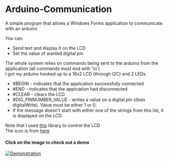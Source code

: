# Arduino-Communication
A simple program that allows a Windows Forms application to communicate with an arduino

You can:
* Send text and display it on the LCD
* Set the value of wanted digital pin

The whole system relies on commands being sent to the arduino from the application (all commands must end with '\n')   
I got my arduino hooked up to a 16x2 LCD (through I2C) and 2 LEDs
* #BEGIN - indicates that the application successfully connected
* #END - indicates that the applciation had disconnected
* #CLEAR - clears the LCD
* #DIG_PINNUMBER_VALUE - writes a value on a digital pin (does digitalWrite). Value must be either 1 or 0.
* If the message doesn't start with either one of the strings from this list, it is displayed on the LCD.

Note that I used [this](https://github.com/fdebrabander/Arduino-LiquidCrystal-I2C-library) library to control the LCD  
The icon is from [here](https://www.flaticon.com/free-icon/usb-cable_196514#term=port&page=1&position=40)

#### Click on the image to check out a demo
[![Demonstration](https://img.youtube.com/vi/i9DpcGDTnBk/0.jpg)](https://www.youtube.com/watch?v=i9DpcGDTnBk)
